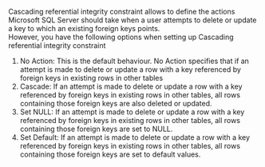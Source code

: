 Cascading referential integrity constraint allows to define the actions Microsoft SQL Server should take when a user attempts to delete or update a key to which an existing foreign keys points.
<br>
However, you have the following options when setting up Cascading referential integrity constraint
  1. No Action: This is the default behaviour. No Action specifies that if an attempt is made to delete or update a row with a key referenced by foreign keys in existing rows in other tables
  2. Cascade: If an attempt is made to delete or update a row with a key referenced by foreign keys in existing rows in other tables, all rows containing those foreign keys are also deleted or updated.
  3. Set NULL: If an attempt is made to delete or update a row with a key referenced by foreign keys in existing rows in other tables, all rows containing those foreign keys are set to NULL.  
  4. Set Default: If an attempt is made to delete or update a row with a key referenced by foreign keys in existing rows in other tables, all rows containing those foreign keys are set to default values.

